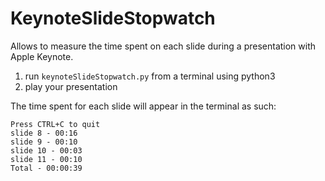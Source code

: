 # KeynoteSlideStopwatch

Allows to measure the time spent on each slide during a presentation with Apple Keynote.

1. run ```keynoteSlideStopwatch.py``` from a terminal using python3
1. play your presentation

The time spent for each slide will appear in the terminal as such:

```
Press CTRL+C to quit
slide 8 - 00:16
slide 9 - 00:10
slide 10 - 00:03
slide 11 - 00:10
Total - 00:00:39
```
